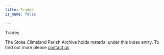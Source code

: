 ```yaml
---
title: Trades
is_name: false

---
```


Trades


The Stoke Climsland Parish Archive holds material under this index entry. To find out more please [contact us](/contact/)
